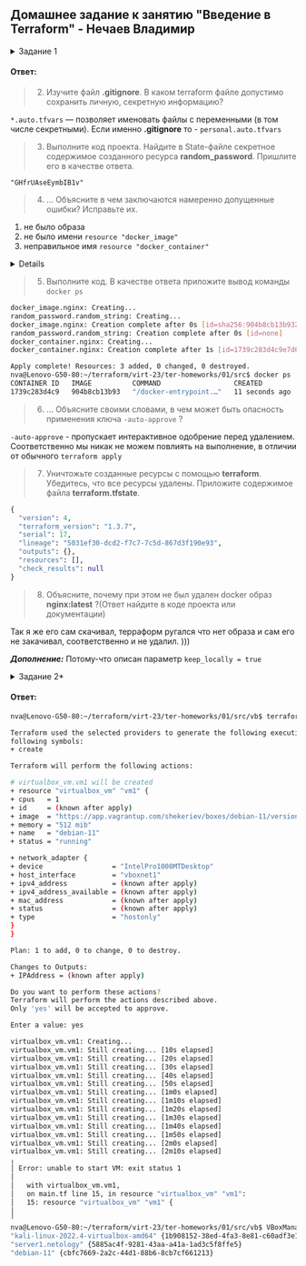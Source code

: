 ## Домашнее задание к занятию "Введение в Terraform" - Нечаев Владимир

<details>
<summary>Задание 1</summary>

> 1. Перейдите в каталог [**src**](https://github.com/netology-code/ter-homeworks/tree/main/01/src). 
  Скачайте все необходимые зависимости, использованные в проекте. 
> 2. Изучите файл **.gitignore**. В каком terraform файле допустимо сохранить личную, секретную информацию?
> 3. Выполните код проекта. Найдите  в State-файле секретное содержимое созданного ресурса **random_password**. Пришлите его в качестве ответа.
> 4. Раскомментируйте блок кода, примерно расположенный на строчках 29-42 файла **main.tf**.
> Выполните команду ```terraform -validate```. Объясните в чем заключаются намеренно допущенные ошибки? Исправьте их.
> 5. Выполните код. В качестве ответа приложите вывод команды ```docker ps```
> 6. Замените имя docker-контейнера в блоке кода на ```hello_world```, выполните команду ```terraform apply -auto-approve```.
> Объясните своими словами, в чем может быть опасность применения ключа  ```-auto-approve``` ? 
> 7. Уничтожьте созданные ресурсы с помощью **terraform**. Убедитесь, что все ресурсы удалены. Приложите содержимое файла **terraform.tfstate**. 
> 8. Объясните, почему при этом не был удален docker образ **nginx:latest** ?(Ответ найдите в коде проекта или документации)
  
  </details>

#### Ответ:

> 2. Изучите файл **.gitignore**. В каком terraform файле допустимо сохранить личную, секретную информацию?

`*.auto.tfvars` — позволяет именовать файлы с переменными (в том числе секретными). Если именно **.gitignore** то - `personal.auto.tfvars`

> 3. Выполните код проекта. Найдите  в State-файле секретное содержимое созданного ресурса **random_password**. Пришлите его в качестве ответа.

`"GHfrUAseEymbIB1v"`

> 4. ... Объясните в чем заключаются намеренно допущенные ошибки? Исправьте их.

1. не было образа
2. не было имени `resource "docker_image"`
3. неправильное имя `resource "docker_container"`

<details>

```bash
nva@Lenovo-G50-80:~/terraform/virt-23/ter-homeworks/01/src$ terraform validate
╷
│ Error: Missing name for resource
│ 
│   on main.tf line 24, in resource "docker_image":
│   24: resource "docker_image" {
│ 
│ All resource blocks must have 2 labels (type, name).
╵
╷
│ Error: Invalid resource name
│ 
│   on main.tf line 29, in resource "docker_container" "1nginx":
│   29: resource "docker_container" "1nginx" {
│ 
│ A name must start with a letter or underscore and may contain only letters, digits, underscores, and dashes.
╵
nva@Lenovo-G50-80:~/terraform/virt-23/ter-homeworks/01/src$ docker images
REPOSITORY                   TAG       IMAGE ID       CREATED         SIZE
vanechaev/elastic8_cntos_7   3.0.3     3e81978af46b   2 days ago      2.84GB
vanechaev/elastic8_centos7   0.1       41d0e6b972cd   2 days ago      2.64GB
vanechaev/elastic8_centos7   0.4       41d0e6b972cd   2 days ago      2.64GB
vanechaev/elastic8_centos7   0.3       fd4a732d8540   2 days ago      2.64GB
vanechaev/elastic8_centos7   0.2       7aeb1ec04658   2 days ago      2.64GB
vanechaev/elastic8_cntos_7   3.0.2     172a44df4943   2 days ago      2.84GB
vanechaev/elastic8_cntos_7   3.0.1     dfcb6272cc63   2 days ago      2.84GB
postgres                     13        6a3d8bd95dca   5 weeks ago     374MB
debian                       latest    5c8936e57a38   2 months ago    124MB
alpine                       3.14      dd53f409bf0b   7 months ago    5.61MB
hello-world                  latest    feb5d9fea6a5   18 months ago   13.3kB
centos                       7         eeb6ee3f44bd   18 months ago   204MB
nva@Lenovo-G50-80:~/terraform/virt-23/ter-homeworks/01/src$ docker pull nginx
Using default tag: latest
latest: Pulling from library/nginx
3f9582a2cbe7: Pull complete 
9a8c6f286718: Pull complete 
e81b85700bc2: Pull complete 
73ae4d451120: Pull complete 
6058e3569a68: Pull complete 
3a1b8f201356: Pull complete 
Digest: sha256:aa0afebbb3cfa473099a62c4b32e9b3fb73ed23f2a75a65ce1d4b4f55a5c2ef2
Status: Downloaded newer image for nginx:latest
docker.io/library/nginx:latest
nva@Lenovo-G50-80:~/terraform/virt-23/ter-homeworks/01/src$ terraform validate
╷
│ Error: Missing name for resource
│ 
│   on main.tf line 24, in resource "docker_image":
│   24: resource "docker_image" {
│ 
│ All resource blocks must have 2 labels (type, name).
╵
╷
│ Error: Invalid resource name
│ 
│   on main.tf line 29, in resource "docker_container" "1nginx":
│   29: resource "docker_container" "1nginx" {
│ 
│ A name must start with a letter or underscore and may contain only letters, digits, underscores, and dashes.
╵
nva@Lenovo-G50-80:~/terraform/virt-23/ter-homeworks/01/src$ terraform init
There are some problems with the configuration, described below.

The Terraform configuration must be valid before initialization so that
Terraform can determine which modules and providers need to be installed.
╷
│ Error: Missing name for resource
│ 
│ On main.tf line 24: All resource blocks must have 2 labels (type, name).
╵

nva@Lenovo-G50-80:~/terraform/virt-23/ter-homeworks/01/src$ docker images
REPOSITORY                   TAG       IMAGE ID       CREATED         SIZE
vanechaev/elastic8_cntos_7   3.0.3     3e81978af46b   2 days ago      2.84GB
vanechaev/elastic8_centos7   0.1       41d0e6b972cd   2 days ago      2.64GB
vanechaev/elastic8_centos7   0.4       41d0e6b972cd   2 days ago      2.64GB
vanechaev/elastic8_centos7   0.3       fd4a732d8540   2 days ago      2.64GB
vanechaev/elastic8_centos7   0.2       7aeb1ec04658   2 days ago      2.64GB
vanechaev/elastic8_cntos_7   3.0.2     172a44df4943   2 days ago      2.84GB
vanechaev/elastic8_cntos_7   3.0.1     dfcb6272cc63   2 days ago      2.84GB
nginx                        latest    904b8cb13b93   2 weeks ago     142MB
postgres                     13        6a3d8bd95dca   5 weeks ago     374MB
debian                       latest    5c8936e57a38   2 months ago    124MB
alpine                       3.14      dd53f409bf0b   7 months ago    5.61MB
hello-world                  latest    feb5d9fea6a5   18 months ago   13.3kB
centos                       7         eeb6ee3f44bd   18 months ago   204MB
nva@Lenovo-G50-80:~/terraform/virt-23/ter-homeworks/01/src$ ^C
nva@Lenovo-G50-80:~/terraform/virt-23/ter-homeworks/01/src$ terraform init
There are some problems with the configuration, described below.

The Terraform configuration must be valid before initialization so that
Terraform can determine which modules and providers need to be installed.
╷
│ Error: Invalid resource name
│
│   on main.tf line 29, in resource "docker_container" "1nginx":
│   29: resource "docker_container" "1nginx" {
│
│ A name must start with a letter or underscore and may contain only letters, digits, underscores, and dashes.
╵

nva@Lenovo-G50-80:~/terraform/virt-23/ter-homeworks/01/src$ terraform init

Initializing the backend...

Initializing provider plugins...
- Reusing previous version of kreuzwerker/docker from the dependency lock file
- Reusing previous version of hashicorp/random from the dependency lock file
- Using previously-installed kreuzwerker/docker v3.0.2
- Using previously-installed hashicorp/random v3.4.3

Terraform has been successfully initialized!

You may now begin working with Terraform. Try running "terraform plan" to see
any changes that are required for your infrastructure. All Terraform commands
should now work.

If you ever set or change modules or backend configuration for Terraform,
rerun this command to reinitialize your working directory. If you forget, other
commands will detect it and remind you to do so if necessary.
nva@Lenovo-G50-80:~/terraform/virt-23/ter-homeworks/01/src$ terraform validate
Success! The configuration is valid.
```

</details>
 
> 5. Выполните код. В качестве ответа приложите вывод команды ```docker ps```

```bash
docker_image.nginx: Creating...
random_password.random_string: Creating...
docker_image.nginx: Creation complete after 0s [id=sha256:904b8cb13b932e23230836850610fa45dce9eb0650d5618c2b1487c2a4f577b8nginx:latest]
random_password.random_string: Creation complete after 0s [id=none]
docker_container.nginx: Creating...
docker_container.nginx: Creation complete after 1s [id=1739c283d4c9e7d66eb14c8cb9446345a15d9cad109f6984d78d4e12bb860faa]

Apply complete! Resources: 3 added, 0 changed, 0 destroyed.
nva@Lenovo-G50-80:~/terraform/virt-23/ter-homeworks/01/src$ docker ps
CONTAINER ID   IMAGE          COMMAND                  CREATED          STATUS         PORTS                  NAMES
1739c283d4c9   904b8cb13b93   "/docker-entrypoint.…"   11 seconds ago   Up 9 seconds   0.0.0.0:8000->80/tcp   example_yJKvRrfEiyfkX5z2
```

> 6. ... Объясните своими словами, в чем может быть опасность применения ключа  ```-auto-approve``` ? 

`-auto-approve` - пропускает интерактивное одобрение перед удалением. Соответственно мы никак не можем повлиять на выполнение, в отличии от обычного `terraform apply`

> 7. Уничтожьте созданные ресурсы с помощью **terraform**. Убедитесь, что все ресурсы удалены. Приложите содержимое файла **terraform.tfstate**. 

```terraform
{
  "version": 4,
  "terraform_version": "1.3.7",
  "serial": 17,
  "lineage": "5031ef30-dcd2-f7c7-7c5d-867d3f190e93",
  "outputs": {},
  "resources": [],
  "check_results": null
}
```

> 8. Объясните, почему при этом не был удален docker образ **nginx:latest** ?(Ответ найдите в коде проекта или документации)

Так я же его сам скачивал, терраформ ругался что нет образа и сам его не закачивал, соответственно и не удалил. )))

***Дополнение:*** Потому-что описан параметр `keep_locally = true`

<details>
<summary>Задание 2*</summary>
  
> 1. Изучите в документации provider [**Virtualbox**](https://registry.tfpla.net/providers/shekeriev/virtualbox/latest/docs/overview/index) от 
> shekeriev.
> 2. Создайте с его помощью любую виртуальную машину.
>
> В качестве ответа приложите plan для создаваемого ресурса.

  
  </details>

#### Ответ:

```bash
nva@Lenovo-G50-80:~/terraform/virt-23/ter-homeworks/01/src/vb$ terraform apply

Terraform used the selected providers to generate the following execution plan. Resource actions are indicated with the
following symbols:
+ create

Terraform will perform the following actions:

# virtualbox_vm.vm1 will be created
+ resource "virtualbox_vm" "vm1" {
+ cpus   = 1
+ id     = (known after apply)
+ image  = "https://app.vagrantup.com/shekeriev/boxes/debian-11/versions/0.2/providers/virtualbox.box"
+ memory = "512 mib"
+ name   = "debian-11"
+ status = "running"

+ network_adapter {
+ device                 = "IntelPro1000MTDesktop"
+ host_interface         = "vboxnet1"
+ ipv4_address           = (known after apply)
+ ipv4_address_available = (known after apply)
+ mac_address            = (known after apply)
+ status                 = (known after apply)
+ type                   = "hostonly"
}
}

Plan: 1 to add, 0 to change, 0 to destroy.

Changes to Outputs:
+ IPAddress = (known after apply)

Do you want to perform these actions?
Terraform will perform the actions described above.
Only 'yes' will be accepted to approve.

Enter a value: yes

virtualbox_vm.vm1: Creating...
virtualbox_vm.vm1: Still creating... [10s elapsed]
virtualbox_vm.vm1: Still creating... [20s elapsed]
virtualbox_vm.vm1: Still creating... [30s elapsed]
virtualbox_vm.vm1: Still creating... [40s elapsed]
virtualbox_vm.vm1: Still creating... [50s elapsed]
virtualbox_vm.vm1: Still creating... [1m0s elapsed]
virtualbox_vm.vm1: Still creating... [1m10s elapsed]
virtualbox_vm.vm1: Still creating... [1m20s elapsed]
virtualbox_vm.vm1: Still creating... [1m30s elapsed]
virtualbox_vm.vm1: Still creating... [1m40s elapsed]
virtualbox_vm.vm1: Still creating... [1m50s elapsed]
virtualbox_vm.vm1: Still creating... [2m0s elapsed]
virtualbox_vm.vm1: Still creating... [2m10s elapsed]
╷
│ Error: unable to start VM: exit status 1
│
│   with virtualbox_vm.vm1,
│   on main.tf line 15, in resource "virtualbox_vm" "vm1":
│   15: resource "virtualbox_vm" "vm1" {
│
╵
nva@Lenovo-G50-80:~/terraform/virt-23/ter-homeworks/01/src/vb$ VBoxManage list vms
"kali-linux-2022.4-virtualbox-amd64" {1b908152-38ed-4fa3-8e81-c60adf3e1102}
"server1.netology" {5885ac4f-9281-43aa-a41a-1ad3c5f8ffe5}
"debian-11" {cbfc7669-2a2c-44d1-88b6-8cb7cf661213}
```

